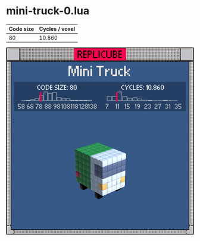 # mini-truck-0.lua

| Code size | Cycles / voxel |
| --------- | -------------- |
| 80        | 10.860         |

![](mini-truck-0.png)

